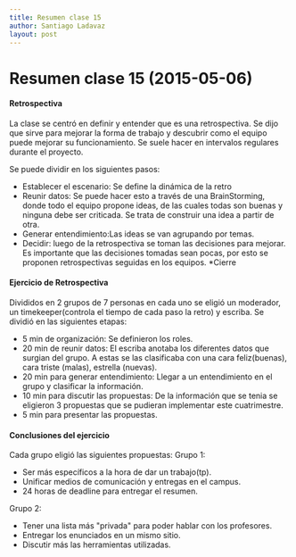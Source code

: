 ```yaml
---
title: Resumen clase 15
author: Santiago Ladavaz
layout: post
---
```

Resumen clase 15 (2015-05-06)
=============================

#### Retrospectiva

La clase se centró en definir y entender que es una retrospectiva. Se dijo que sirve para mejorar la forma de trabajo
y descubrir como el equipo puede mejorar su funcionamiento. Se suele hacer en intervalos regulares durante el proyecto.

Se puede dividir en los siguientes pasos:

* Establecer el escenario: Se define la dinámica de la retro
* Reunir datos: Se puede hacer esto a través de una BrainStorming, donde todo el equipo propone ideas, de las cuales
  todas son buenas y ninguna debe ser criticada. Se trata de construir una idea a partir de otra.
* Generar entendimiento:Las ideas se van agrupando por temas.
* Decidir: luego de la retrospectiva se toman las decisiones para mejorar.
  Es importante que las decisiones tomadas sean pocas, por esto se proponen retrospectivas seguidas en los equipos.
*Cierre


#### Ejercicio de Retrospectiva

Divididos en 2 grupos de 7 personas en cada uno se eligió un moderador, un timekeeper(controla el tiempo de cada paso la retro) y 
escriba.
Se dividió en las siguientes etapas:

* 5 min de organización: Se definieron los roles.
* 20 min de reunir datos: El escriba anotaba los diferentes datos que surgian del grupo.
  A estas se las clasificaba con una cara feliz(buenas), cara triste (malas), estrella (nuevas). 
* 20 min para generar entendimiento: Llegar a un entendimiento en el grupo y clasificar la información.
* 10 min para discutir las propuestas: De la información que se tenia se eligieron 3 propuestas que se pudieran implementar este cuatrimestre.
* 5 min para presentar las propuestas.

#### Conclusiones del ejercicio

Cada grupo eligió las siguientes propuestas:
Grupo 1:

* Ser más específicos a la hora de dar un trabajo(tp).
* Unificar medios de comunicación y entregas en el campus.
* 24 horas de deadline para entregar el resumen.

Grupo 2:

* Tener una lista más "privada" para poder hablar con los profesores.
* Entregar los enunciados en un mismo sitio.
* Discutir más las herramientas utilizadas.


